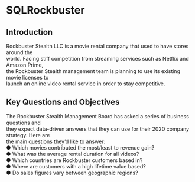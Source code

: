 # SQLRockbuster
## Introduction   
Rockbuster  Stealth  LLC  is  a  movie  rental  company  that  used  to  have  stores  around  the   
world.   Facing  stiff  competition  from  streaming  services  such  as  Netflix  and  Amazon  Prime,   
the  Rockbuster  Stealth  management  team  is  planning  to  use  its  existing  movie  licenses  to   
launch  an  online  video  rental  service  in  order  to  stay  competitive.   

## Key  Questions  and  Objectives   
The  Rockbuster  Stealth  Management  Board  has  asked  a  series  of  business  questions  and   
they  expect  data-driven  answers  that  they  can  use  for  their  2020   company  strategy.  Here  are   
the  main  questions  they’d  like  to  answer:   
● Which  movies  contributed  the  most/least  to  revenue  gain?     
● What  was  the  average  rental  duration  for  all  videos?   
● Which  countries  are  Rockbuster  customers  based  in?   
● Where  are  customers  with  a  high  lifetime  value  based?   
● Do  sales  figures  vary  between  geographic  regions? 


